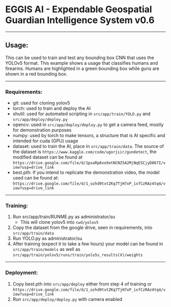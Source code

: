 # EGGIS AI - Expendable Geospatial Guardian Intelligence System v0.6

--------
##  Usage:
This can be used to train and test any bounding box CNN that uses the YOLOv5 format. This example shows a usage that classifies humans and firearms. Humans are highlighted in a green bounding box while guns are shown in a red bounding box.

--------
### Requirements:
- git: used for cloning yolov5
- torch: used to train and deploy the AI
- shutil: used for automated scripting in `src/app/train/YOLO.py` and `src/app/deploy/deploy.py`
- opencv: used in `src/app/deploy/deploy.py` to get a camera feed, mostly for demonstration purposes
- numpy: used by torch to make tensors, a structure that is AI specific and intended for cuda (GPU) usage
- dataset: used to train the AI, place in `src/app/train/data`. The source of the dataset is `https://www.kaggle.com/code/ugorjiir/gundetect`, the modified dataset can be found at `https://drive.google.com/file/d/1pxaRp6xoXetNCNZ5A2MjNqESCjyD867I/view?usp=drive_link`
- best.pth: If you intend to replicate the demonstration video, the model used can be found at: `https://drive.google.com/file/d/1_ozhd9txtZKq7TjH7xP_ixfCzRAz4tq4/view?usp=drive_link`
  
--------
### Training:
1. Run src/app/train/RUNME.py as administrator/su
   - This will clone yolov5 into `cwd/yolov5`
2. Copy the dataset from the google drive, seen in requirements, into `src/app/train/data`
3. Run YOLO.py as administrator/su
4. After training (expect it to take a few hours) your model can be found in `src/app/train/models` as well as `src/app/train/yolov5/runs/train/yolo5s_results(X)/weights`

--------
### Deployment:
1. Copy best.pth into `src/app/deploy` either from step 4 of training or `https://drive.google.com/file/d/1_ozhd9txtZKq7TjH7xP_ixfCzRAz4tq4/view?usp=drive_link`
2. Run `src/app/deploy/deploy.py` with camera enabled
